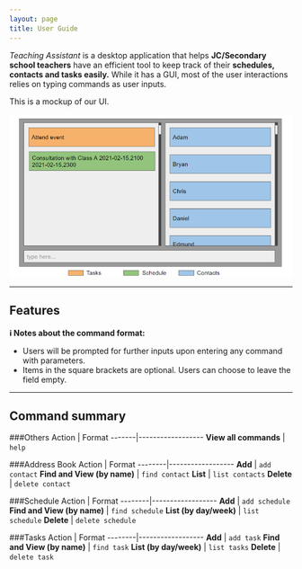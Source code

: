 ```yaml
---
layout: page
title: User Guide
---
```


_Teaching Assistant_ is a desktop application that helps **JC/Secondary school teachers** have an efficient tool to keep
track of their **schedules, contacts and tasks easily.** While it has a GUI, most of the user interactions relies on typing commands as user inputs.

This is a mockup of our UI.

   ![Ui](images/Ui.png)

---------------------------------------------------------------------------------------------------

## Features

**:information_source: Notes about the command format:**<br>

* Users will be prompted for further inputs upon entering any command with parameters.
* Items in the square brackets are optional. Users can choose to leave the field empty.

--------------------------------------------------------------------------------------------------------------------

## Command summary

###Others
Action | Format
-------|------------------ 
**View all commands** | `help`

###Address Book
Action | Format
--------|------------------ 
**Add** | `add contact`
**Find and View (by name)** | `find contact`
**List** | `list contacts`
**Delete** | `delete contact`

###Schedule
Action | Format
--------|------------------ 
**Add** | `add schedule`
**Find and View (by name)** | `find schedule`
**List (by day/week)** | `list schedule`
**Delete** | `delete schedule `

###Tasks
Action | Format
--------|------------------ 
**Add** | `add task`
**Find and View (by name)** | `find task`
**List (by day/week)** | `list tasks`
**Delete** | `delete task`
